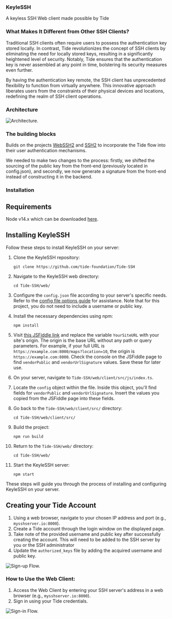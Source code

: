 ### KeyleSSH
A keyless SSH Web client made possible by Tide 

### What Makes It Different from Other SSH Clients?

Traditional SSH clients often require users to possess the authentication key stored locally. In contrast, Tide revolutionizes the concept of SSH clients by eliminating the need for locally stored keys, resulting in a significantly heightened level of security. Notably, Tide ensures that the authentication key is never assembled at any point in time, bolstering its security measures even further.

By having the authentication key remote, the SSH client has unprecedented flexibility to function from virtually anywhere. This innovative approach liberates users from the constraints of their physical devices and locations, redefining the realm of SSH client operations.

### Architecture

![Architecture.](https://github.com/tide-foundation/KeyleSSH/blob/main/diagrams/svg/KeyleSSH%20Architecture.svg)

### The building blocks

Builds on the projects [WebSSH2](https://github.com/billchurch/webssh2) and [SSH2](https://github.com/mscdex/ssh2/tree/master) to incorporate the Tide flow into their user authentication mechanisms.

We needed to make two changes to the process: firstly, we shifted the sourcing of the public key from the front-end (previously located in config.json), and secondly, we now generate a signature from the front-end instead of constructing it in the backend.

### Installation

## Requirements
Node v14.x which can be downloaded [here](https://nodejs.org/en).

## Installing KeyleSSH

Follow these steps to install KeyleSSH on your server:

1. Clone the KeyleSSH repository:
   ```
   git clone https://github.com/tide-foundation/Tide-SSH
   ```

2. Navigate to the KeyleSSH web directory:
   ```
   cd Tide-SSH/web/
   ```

3. Configure the `config.json` file according to your server's specific needs. Refer to the [config file options guide](https://github.com/billchurch/webssh2/blob/main/README.md#config-file-options) for assistance. Note that for this project, you do not need to include a username or public key.

4. Install the necessary dependencies using npm:
   ```
   npm install
   ```

5. Visit [this JSFiddle link](https://jsfiddle.net/NotMyDog/vos0eLbq/7/) and replace the variable `YourSiteURL` with your site's origin. The origin is the base URL without any path or query parameters. For example, if your full URL is `https://example.com:8000/maps?location=10`, the origin is `https://example.com:8000`. Check the console on the JSFiddle page to find `vendorPublic` and `vendorUrlSignature` values. Save these for later use.

6. On your server, navigate to `Tide-SSH/web/client/src/js/index.ts`.

7. Locate the `config` object within the file. Inside this object, you'll find fields for `vendorPublic` and `vendorUrlSignature`. Insert the values you copied from the JSFiddle page into these fields.

8. Go back to the `Tide-SSH/web/client/src/` directory:
   ```
   cd Tide-SSH/web/client/src/
   ```

9. Build the project:
   ```
   npm run build
   ```

10. Return to the `Tide-SSH/web/` directory:
    ```
    cd Tide-SSH/web/
    ```

11. Start the KeyleSSH server:
    ```
    npm start
    ```

These steps will guide you through the process of installing and configuring KeyleSSH on your server.

## Creating your Tide Account
1. Using a web browser, navigate to your chosen IP address and port (e.g., `mysshserver.io:8000`).
2. Create a Tide account through the login window on the displayed page. 
3. Take note of the provided username and public key after successfully creating the account. This will need to be added to the SSH server by you or the SSH administrator
4. Update the `authorized_keys` file by adding the acquired username and public key.

![Sign-up Flow.](https://github.com/tide-foundation/KeyleSSH/blob/main/diagrams/svg/Sign-up.svg)

### How to Use the Web Client:

1. Access the Web Client by entering your SSH server's address in a web browser (e.g., `mysshserver.io:8000`). 
2. Sign in using your Tide credentials.  

![Sign-in Flow.](https://github.com/tide-foundation/KeyleSSH/blob/main/diagrams/svg/Sign-in.svg)
